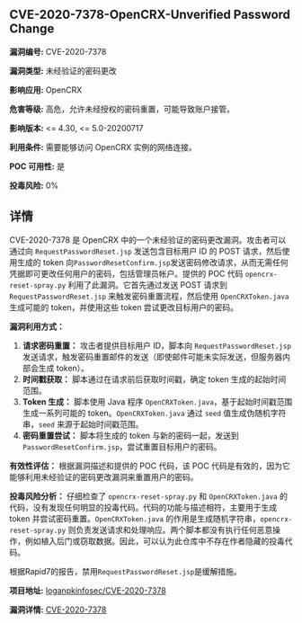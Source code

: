 ## CVE-2020-7378-OpenCRX-Unverified Password Change

**漏洞编号:** CVE-2020-7378

**漏洞类型:** 未经验证的密码更改

**影响应用:** OpenCRX

**危害等级:** 高危，允许未经授权的密码重置，可能导致账户接管。

**影响版本:** <= 4.30, <= 5.0-20200717

**利用条件:** 需要能够访问 OpenCRX 实例的网络连接。

**POC 可用性:** 是

**投毒风险:** 0%

## 详情

CVE-2020-7378 是 OpenCRX 中的一个未经验证的密码更改漏洞。攻击者可以通过向 `RequestPasswordReset.jsp` 发送包含目标用户 ID 的 POST 请求，然后使用生成的 token 向`PasswordResetConfirm.jsp`发送密码修改请求，从而无需任何凭据即可更改任何用户的密码，包括管理员帐户。提供的 POC 代码 `opencrx-reset-spray.py` 利用了此漏洞。它首先通过发送 POST 请求到 `RequestPasswordReset.jsp` 来触发密码重置流程，然后使用 `OpenCRXToken.java` 生成可能的 token，并使用这些 token 尝试更改目标用户的密码。

**漏洞利用方式：**

1.  **请求密码重置：** 攻击者提供目标用户 ID，脚本向 `RequestPasswordReset.jsp` 发送请求，触发密码重置邮件的发送（即使邮件可能未实际发送，但服务器内部会生成 token）。
2.  **时间戳获取：** 脚本通过在请求前后获取时间戳，确定 token 生成的起始时间范围。
3.  **Token 生成：** 脚本使用 Java 程序 `OpenCRXToken.java`，基于起始时间戳范围生成一系列可能的 token。`OpenCRXToken.java` 通过 `seed` 值生成伪随机字符串，`seed` 来源于起始时间戳范围。
4.  **密码重置尝试：** 脚本将生成的 token 与新的密码一起，发送到 `PasswordResetConfirm.jsp`，尝试重置目标用户的密码。

**有效性评估：**
根据漏洞描述和提供的 POC 代码，该 POC 代码是有效的，因为它能够利用未经验证的密码更改漏洞来重置用户的密码。

**投毒风险分析：**
仔细检查了 `opencrx-reset-spray.py` 和 `OpenCRXToken.java` 的代码，没有发现任何明显的投毒代码。代码的功能与描述相符，主要用于生成 token 并尝试密码重置。`OpenCRXToken.java` 的作用是生成随机字符串，`opencrx-reset-spray.py` 则负责发送请求和处理响应。两个脚本都没有执行任何恶意操作，例如植入后门或窃取数据。因此，可以认为此仓库中不存在作者隐藏的投毒代码。

根据Rapid7的报告，禁用`RequestPasswordReset.jsp`是缓解措施。

**项目地址:** [loganpkinfosec/CVE-2020-7378](https://github.com/loganpkinfosec/CVE-2020-7378)

**漏洞详情:** [CVE-2020-7378](https://nvd.nist.gov/vuln/detail/CVE-2020-7378)